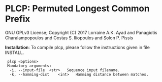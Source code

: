 PLCP: Permuted Longest Common Prefix
===

GNU GPLv3 License; Copyright (C) 2017 Lorraine A.K. Ayad and Panagiotis Charalampopoulos and Costas S. Iliopoulos and Solon P. Pissis

<b>Installation</b>: To compile plcp, please follow the instructions given in file INSTALL.
```
 plcp <options>
 Mandatory arguments:
  -i, --input-file	<str>	Sequence input filename.
  -k, --hamming-dist	<int>	Hamming distance between matches.
```
